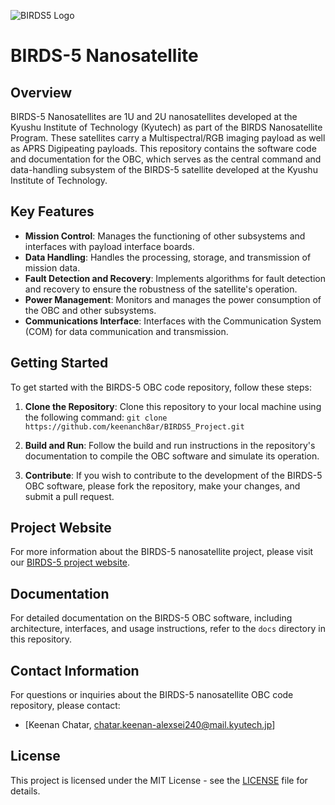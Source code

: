 ![BIRDS5 Logo](https://i.imgur.com/tEIeWYx.png)

# BIRDS-5 Nanosatellite


## Overview
BIRDS-5 Nanosatellites are 1U and 2U nanosatellites developed at the Kyushu Institute of Technology (Kyutech) as part of the BIRDS Nanosatellite Program. These satellites carry a Multispectral/RGB imaging payload as well as APRS Digipeating payloads. This repository contains the software code and documentation for the OBC, which serves as the central command and data-handling subsystem of the BIRDS-5 satellite developed at the Kyushu Institute of Technology.


## Key Features
- **Mission Control**: Manages the functioning of other subsystems and interfaces with payload interface boards.
- **Data Handling**: Handles the processing, storage, and transmission of mission data.
- **Fault Detection and Recovery**: Implements algorithms for fault detection and recovery to ensure the robustness of the satellite's operation.
- **Power Management**: Monitors and manages the power consumption of the OBC and other subsystems.
- **Communications Interface**: Interfaces with the Communication System (COM) for data communication and transmission.


## Getting Started
To get started with the BIRDS-5 OBC code repository, follow these steps:

1. **Clone the Repository**: Clone this repository to your local machine using the following command: `git clone https://github.com/keenanch8ar/BIRDS5_Project.git`

2. **Build and Run**: Follow the build and run instructions in the repository's documentation to compile the OBC software and simulate its operation.

3. **Contribute**: If you wish to contribute to the development of the BIRDS-5 OBC software, please fork the repository, make your changes, and submit a pull request.

## Project Website
For more information about the BIRDS-5 nanosatellite project, please visit our [BIRDS-5 project website](https://birds5.birds-project.com/).

## Documentation
For detailed documentation on the BIRDS-5 OBC software, including architecture, interfaces, and usage instructions, refer to the `docs` directory in this repository.


## Contact Information
For questions or inquiries about the BIRDS-5 nanosatellite OBC code repository, please contact:
- [Keenan Chatar, chatar.keenan-alexsei240@mail.kyutech.jp]


## License
This project is licensed under the MIT License - see the [LICENSE](LICENSE) file for details.
